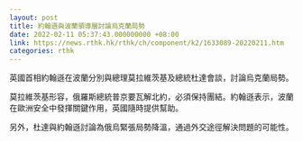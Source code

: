 ```yaml
---
layout: post
title: 約翰遜與波蘭領導層討論烏克蘭局勢
date: 2022-02-11 05:37:43.000000000 +08:00
link: https://news.rthk.hk/rthk/ch/component/k2/1633089-20220211.htm
categories: rthk
---
```


英國首相約翰遜在波蘭分別與總理莫拉維茨基及總統杜達會談，討論烏克蘭局勢。

莫拉維茨基形容，俄羅斯總統普京要瓦解北約，必須保持團結。約翰遜表示，波蘭在歐洲安全中發揮關鍵作用，英國隨時提供幫助。

另外，杜達與約翰遜討論為俄烏緊張局勢降溫，通過外交途徑解決問題的可能性。
